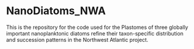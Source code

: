 # NanoDiatoms_NWA
This is the repository for the code used for the Plastomes of three globally important nanoplanktonic diatoms refine their taxon-specific distribution and succession patterns in the Northwest Atlantic project. 
